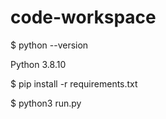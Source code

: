 # code-workspace

$ python --version

Python 3.8.10


$ pip install -r requirements.txt


$ python3 run.py

